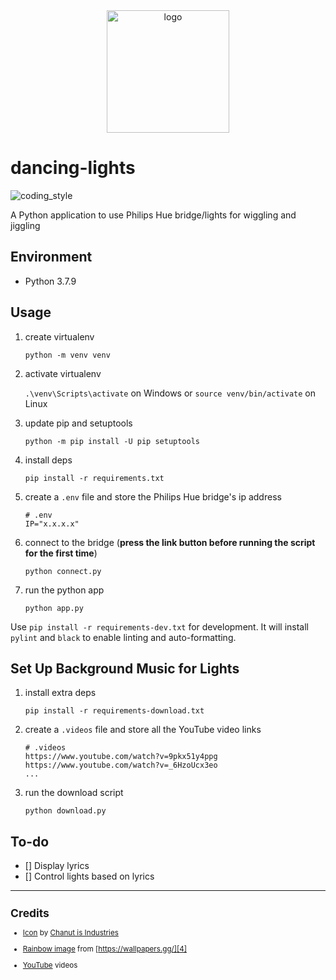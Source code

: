 <div align="center">
    <img src="https://cdn3.iconfinder.com/data/icons/party-fill-recreation-story/512/Dancing-512.png" alt="logo" height="196">
</div>

# dancing-lights

![coding_style](https://img.shields.io/badge/code%20style-black-000000.svg)

A Python application to use Philips Hue bridge/lights for wiggling and jiggling

## Environment

- Python 3.7.9

## Usage

1. create virtualenv

   `python -m venv venv`

2. activate virtualenv

   `.\venv\Scripts\activate` on Windows or `source venv/bin/activate` on Linux

3. update pip and setuptools

   `python -m pip install -U pip setuptools`

4. install deps

   `pip install -r requirements.txt`

5. create a `.env` file and store the Philips Hue bridge's ip address

   ```
   # .env
   IP="x.x.x.x"
   ```

6. connect to the bridge (**press the link button before running the script for the first time**)

   `python connect.py`

7. run the python app

   `python app.py`

Use `pip install -r requirements-dev.txt` for development.
It will install `pylint` and `black` to enable linting and auto-formatting.

## Set Up Background Music for Lights

1. install extra deps

   `pip install -r requirements-download.txt`

2. create a `.videos` file and store all the YouTube video links

   ```
   # .videos
   https://www.youtube.com/watch?v=9pkx51y4ppg
   https://www.youtube.com/watch?v=_6HzoUcx3eo
   ...
   ```

3. run the download script

   `python download.py`

## To-do

- [] Display lyrics
- [] Control lights based on lyrics

<hr>

<sup>

## Credits

- [Icon][1] by [Chanut is Industries][2]

- [Rainbow image][3] from [https://wallpapers.gg/][4]

- [YouTube][5] videos

</sup>

[1]: https://www.iconfinder.com/icons/7149745/dancing_dancer_party_lifestyle_happiness_entertainment_recreation_icon
[2]: https://www.iconfinder.com/Chanut-is
[3]: https://wallpapers.gg/digital-rainbow-background-6k/
[4]: https://wallpapers.gg/
[5]: https://www.youtube.com/
